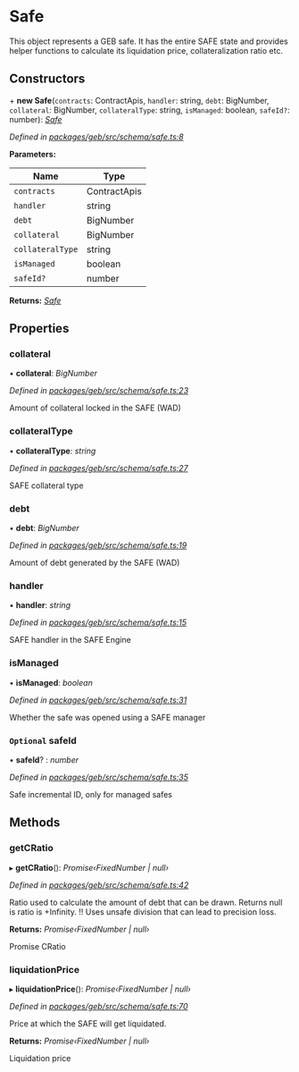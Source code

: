 # Safe

This object represents a GEB safe. It has the entire SAFE state and provides helper functions to calculate its liquidation price, collateralization ratio etc.

## Constructors

\+ **new Safe**(`contracts`: ContractApis, `handler`: string, `debt`: BigNumber, `collateral`: BigNumber, `collateralType`: string, `isManaged`: boolean, `safeId?`: number): [_Safe_](broken-reference)

_Defined in_ [_packages/geb/src/schema/safe.ts:8_](https://github.com/reflexer-labs/geb.js/blob/30c41df/packages/geb/src/schema/safe.ts#L8)

**Parameters:**

| Name             | Type         |
| ---------------- | ------------ |
| `contracts`      | ContractApis |
| `handler`        | string       |
| `debt`           | BigNumber    |
| `collateral`     | BigNumber    |
| `collateralType` | string       |
| `isManaged`      | boolean      |
| `safeId?`        | number       |

**Returns:** [_Safe_](broken-reference)

## Properties

### collateral

• **collateral**: _BigNumber_

_Defined in_ [_packages/geb/src/schema/safe.ts:23_](https://github.com/reflexer-labs/geb.js/blob/30c41df/packages/geb/src/schema/safe.ts#L23)

Amount of collateral locked in the SAFE (WAD)

### collateralType

• **collateralType**: _string_

_Defined in_ [_packages/geb/src/schema/safe.ts:27_](https://github.com/reflexer-labs/geb.js/blob/30c41df/packages/geb/src/schema/safe.ts#L27)

SAFE collateral type

### debt

• **debt**: _BigNumber_

_Defined in_ [_packages/geb/src/schema/safe.ts:19_](https://github.com/reflexer-labs/geb.js/blob/30c41df/packages/geb/src/schema/safe.ts#L19)

Amount of debt generated by the SAFE (WAD)

### handler

• **handler**: _string_

_Defined in_ [_packages/geb/src/schema/safe.ts:15_](https://github.com/reflexer-labs/geb.js/blob/30c41df/packages/geb/src/schema/safe.ts#L15)

SAFE handler in the SAFE Engine

### isManaged

• **isManaged**: _boolean_

_Defined in_ [_packages/geb/src/schema/safe.ts:31_](https://github.com/reflexer-labs/geb.js/blob/30c41df/packages/geb/src/schema/safe.ts#L31)

Whether the safe was opened using a SAFE manager

### `Optional` safeId

• **safeId**? : _number_

_Defined in_ [_packages/geb/src/schema/safe.ts:35_](https://github.com/reflexer-labs/geb.js/blob/30c41df/packages/geb/src/schema/safe.ts#L35)

Safe incremental ID, only for managed safes

## Methods

### getCRatio

▸ **getCRatio**(): _Promise‹FixedNumber | null›_

_Defined in_ [_packages/geb/src/schema/safe.ts:42_](https://github.com/reflexer-labs/geb.js/blob/30c41df/packages/geb/src/schema/safe.ts#L42)

Ratio used to calculate the amount of debt that can be drawn. Returns null is ratio is +Infinity. !! Uses unsafe division that can lead to precision loss.

**Returns:** _Promise‹FixedNumber | null›_

Promise CRatio

### liquidationPrice

▸ **liquidationPrice**(): _Promise‹FixedNumber | null›_

_Defined in_ [_packages/geb/src/schema/safe.ts:70_](https://github.com/reflexer-labs/geb.js/blob/30c41df/packages/geb/src/schema/safe.ts#L70)

Price at which the SAFE will get liquidated.

**Returns:** _Promise‹FixedNumber | null›_

&#x20;Liquidation price
